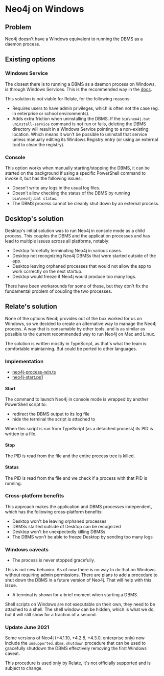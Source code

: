# Neo4j on Windows

## Problem

Neo4j doesn't have a Windows equivalent to running the DBMS as a daemon process.

## Existing options

### Windows Service

The closest there is to running a DBMS as a daemon process on Windows, is through
Windows Services. This is the recommended way in the [docs](https://neo4j.com/docs/operations-manual/current/installation/windows/).

This solution is not viable for Relate, for the following reasons:

-   Requires users to have admin privileges, which is often not the case (eg. in
    enterprise or school environments).
-   Adds extra friction when uninstalling the DBMS. If the `bin\neo4j.bat uninstall-service`
    command is not run or fails, deleting the DBMS directory will result in a Windows
    Service pointing to a non-existing location. Which means it won't be possible
    to uninstall that service unless manually editing its Windows Registry entry
    (or using an external tool to clean the registry).

### Console

This option works when manually starting/stopping the DBMS, it can be started on
the background if using a specific PowerShell command to invoke it, but has the
following issues:

-   Doesn't write any logs in the usual log files.
-   Doesn't allow checking the status of the DBMS by running `bin\neo4j.bat status`.
-   The DBMS process cannot be cleanly shut down by an external process.

## Desktop's solution

Desktop's initial solution was to run Neo4j in console mode as a child process.
This couples the DBMS and the application processes and has lead to multiple
issues across all platforms, notably:

-   Desktop forcefully terminating Neo4j in various cases.
-   Desktop not recognizing Neo4j DBMSs that were started outside of the app.
-   Desktop leaving orphaned processes that would not allow the app to work
    correctly on the next startup.
-   Desktop would freeze if Neo4j would produce too many logs.

There have been workarounds for some of these, but they don't fix the
fundamental problem of coupling the two processes.

## Relate's solution

None of the options Neo4j provides out of the box worked for us on Windows, so
we decided to create an alternative way to manage the Neo4j process. A way that
is consumable by other tools, and is as similar as possible to the current
recommended way to run Neo4j on Mac and Linux.

The solution is written mostly in TypeScript, as that's what the team is
comfortable maintaining. But could be ported to other languages.

### Implementation

-   [neo4j-process-win.ts](../packages/common/src/utils/dbmss/neo4j-process-win.ts)
-   [neo4j-start.ps1](../packages/common/neo4j-start.ps1)

#### Start

The command to launch Neo4j in console mode is wrapped by another PowerShell
script to:

-   redirect the DBMS output to its log file
-   hide the terminal the script is attached to

When this script is run from TypeScript (as a detached process) its PID is
written to a file.

#### Stop

The PID is read from the file and the entire process tree is killed.

#### Status

The PID is read from the file and we check if a process with that PID is running.

### Cross-platform benefits

This approach makes the application and DBMS processes independent, which has
the following cross-platform benefits:

-   Desktop won't be leaving orphaned processes
-   DBMSs started outside of Desktop can be recognized
-   Desktop won't be unexpectedly killing DBMSs
-   The DBMS won't be able to freeze Desktop by sending too many logs

### Windows caveats

-   The process is never stopped gracefully.

This is not new behavior. As of now there is no way to do
that on Windows without requiring admin permissions. There are plans to add a
procedure to shut down the DBMS in a future version of Neo4j. That will help with
this issue.

-   A terminal is shown for a brief moment when starting a DBMS.

Shell scripts on Windows are not executable on their own, they need to be
attached to a shell. The shell window can be hidden, which is what we do, but it
will still show for a fraction of a second.

### Update June 2021

Some versions of Neo4j (+4.1.10, +4.2.8, +4.3.0, enterprise only) now include
the `unsupported.dbms.shutdown` procedure that can be used to gracefully
shutdown the DBMS effectively removing the first Windows caveat.

This procedure is used only by Relate, it's not officially supported and is
subject to change.
